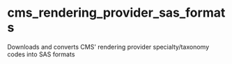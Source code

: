 # cms_rendering_provider_sas_formats
Downloads and converts CMS' rendering provider specialty/taxonomy codes into SAS formats
